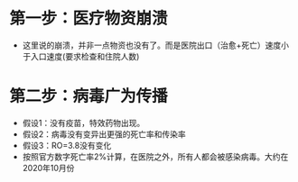 # 第一步：医疗物资崩溃
- 这里说的崩溃，并非一点物资也没有了。而是医院出口（治愈+死亡）速度小于入口速度(要求检查和住院人数)
# 第二步：病毒广为传播
- 假设1：没有疫苗，特效药物出现。
- 假设2：病毒没有变异出更强的死亡率和传染率
- 假设3：RO=3.8没有变化
- 按照官方数字死亡率2%计算，在医院之外，所有人都会被感染病毒。大约在2020年10月份
